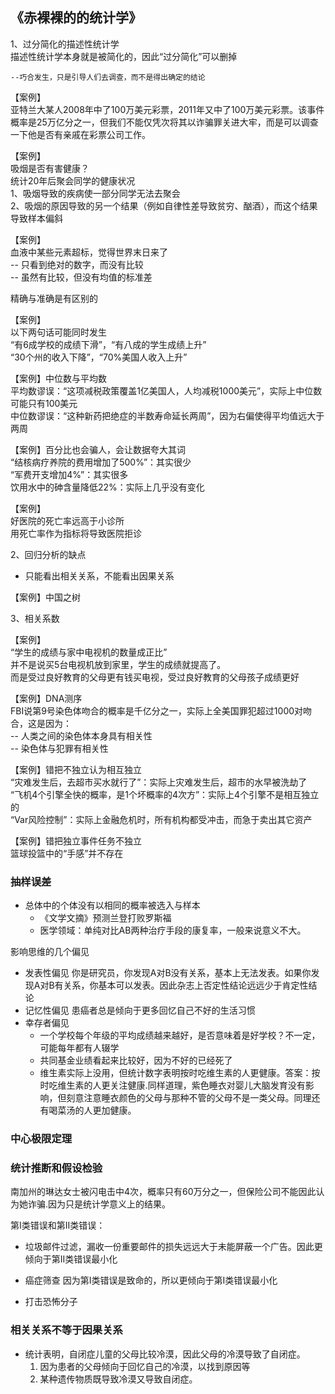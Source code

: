 ## 《赤裸裸的的统计学》
1、过分简化的描述性统计学  
描述性统计学本身就是被简化的，因此“过分简化”可以删掉  

    --巧合发生，只是引导人们去调查，而不是得出确定的结论

【案例】  
亚特兰大某人2008年中了100万美元彩票，2011年又中了100万美元彩票。该事件概率是25万亿分之一，但我们不能仅凭次将其以诈骗罪关进大牢，而是可以调查一下他是否有亲戚在彩票公司工作。  

【案例】  
吸烟是否有害健康？  
统计20年后聚会同学的健康状况  
1、吸烟导致的疾病使一部分同学无法去聚会  
2、吸烟的原因导致的另一个结果（例如自律性差导致贫穷、酗酒），而这个结果导致样本偏斜  

【案例】  
血液中某些元素超标，觉得世界末日来了  
 -- 只看到绝对的数字，而没有比较  
 -- 虽然有比较，但没有均值的标准差  

精确与准确是有区别的  

【案例】  
以下两句话可能同时发生  
“有6成学校的成绩下滑”，“有八成的学生成绩上升”  
“30个州的收入下降”，“70%美国人收入上升”  

【案例】中位数与平均数  
平均数谬误：“这项减税政策覆盖1亿美国人，人均减税1000美元”，实际上中位数可能只有100美元  
中位数谬误：“这种新药把绝症的半数寿命延长两周”，因为右偏使得平均值远大于两周  

【案例】百分比也会骗人，会让数据夸大其词  
“结核病疗养院的费用增加了500%”：其实很少  
“军费开支增加4%”：其实很多  
饮用水中的砷含量降低22%：实际上几乎没有变化  

【案例】  
好医院的死亡率远高于小诊所  
用死亡率作为指标将导致医院拒诊  


2、回归分析的缺点  
- 只能看出相关关系，不能看出因果关系  

【案例】中国之树  

3、相关系数  

【案例】  
“学生的成绩与家中电视机的数量成正比”  
并不是说买5台电视机放到家里，学生的成绩就提高了。  
而是受过良好教育的父母更有钱买电视，受过良好教育的父母孩子成绩更好  

【案例】DNA测序  
FBI说第9号染色体吻合的概率是千亿分之一，实际上全美国罪犯超过1000对吻合，这是因为：  
-- 人类之间的染色体本身具有相关性  
-- 染色体与犯罪有相关性  

【案例】错把不独立认为相互独立  
“灾难发生后，去超市买水就行了”：实际上灾难发生后，超市的水早被洗劫了  
“飞机4个引擎全快的概率，是1个坏概率的4次方”：实际上4个引擎不是相互独立的  
“Var风险控制”：实际上金融危机时，所有机构都受冲击，而急于卖出其它资产  

【案例】错把独立事件任务不独立  
篮球投篮中的“手感”并不存在  


### 抽样误差
- 总体中的个体没有以相同的概率被选入与样本
    - 《文学文摘》预测兰登打败罗斯福
    - 医学领域：单纯对比AB两种治疗手段的康复率，一般来说意义不大。

影响思维的几个偏见
- 发表性偏见
你是研究员，你发现A对B没有关系，基本上无法发表。如果你发现A对B有关系，你基本可以发表。因此杂志上否定性结论远远少于肯定性结论
- 记忆性偏见
患癌者总是倾向于更多回忆自己不好的生活习惯
- 幸存者偏见
    - 一个学校每个年级的平均成绩越来越好，是否意味着是好学校？不一定，可能每年都有人辍学
    - 共同基金业绩看起来比较好，因为不好的已经死了
    - 维生素实际上没用，但统计数字表明按时吃维生素的人更健康。答案：按时吃维生素的人更关注健康.同样道理，紫色睡衣对婴儿大脑发育没有影响，但刻意注意睡衣颜色的父母与那种不管的父母不是一类父母。同理还有喝菜汤的人更加健康。    
### 中心极限定理

### 统计推断和假设检验
南加州的琳达女士被闪电击中4次，概率只有60万分之一，但保险公司不能因此认为她诈骗.因为只是统计学意义上的结果。

第I类错误和第II类错误：
- 垃圾邮件过滤，漏收一份重要邮件的损失远远大于未能屏蔽一个广告。因此更倾向于第II类错误最小化

- 癌症筛查
因为第I类错误是致命的，所以更倾向于第I类错误最小化

- 打击恐怖分子

### 相关关系不等于因果关系
- 统计表明，自闭症儿童的父母比较冷漠，因此父母的冷漠导致了自闭症。
    1. 因为患者的父母倾向于回忆自己的冷漠，以找到原因等
    2. 某种遗传物质既导致冷漠又导致自闭症。
